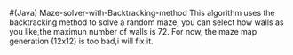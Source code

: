 #(Java) Maze-solver-with-Backtracking-method
This algorithm uses the backtracking method to solve a random maze, you can select how walls as you like,the maximun number of walls is 72.
For now, the maze map generation (12x12) is too bad,i will fix it.
